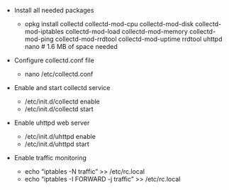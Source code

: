 - Install all needed packages
  
  - opkg install collectd collectd-mod-cpu collectd-mod-disk collectd-mod-iptables collectd-mod-load collectd-mod-memory collectd-mod-ping collectd-mod-rrdtool collectd-mod-uptime rrdtool uhttpd nano # 1.6 MB of space needed

<!--THE END-->

- Configure collectd.conf file
  
  - nano /etc/collectd.conf

<!--THE END-->

- Enable and start collectd service
  
  - /etc/init.d/collectd enable
  - /etc/init.d/collectd start

<!--THE END-->

- Enable uhttpd web server
  
  - /etc/init.d/uhttpd enable
  - /etc/init.d/uhttpd start

<!--THE END-->

- Enable traffic monitoring
  
  - echo “iptables -N traffic” &gt;&gt; /etc/rc.local
  - echo “iptables -I FORWARD -j traffic” &gt;&gt; /etc/rc.local

